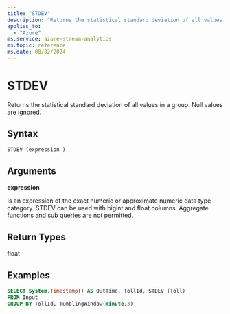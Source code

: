 ```yaml
---
title: "STDEV"
description: "Returns the statistical standard deviation of all values in a group. Null values are ignored. "
applies_to: 
  - "Azure"
ms.service: azure-stream-analytics
ms.topic: reference
ms.date: 08/02/2024
---
```

# STDEV
  Returns the statistical standard deviation of all values in a group. Null values are ignored.  
  
 ## Syntax  
  
```SQL   
STDEV (expression )  
```  
  
## Arguments  
 **expression**  
  
 Is an expression of the exact numeric or approximate numeric data type category. STDEV can be used with bigint and float columns. Aggregate functions and sub queries are not permitted.  
  
## Return Types  
 float  
  
## Examples  
  
```SQL  
SELECT System.Timestamp() AS OutTime, TollId, STDEV (Toll)   
FROM Input  
GROUP BY TollId, TumblingWindow(minute,3)  
  
```  
  
  
